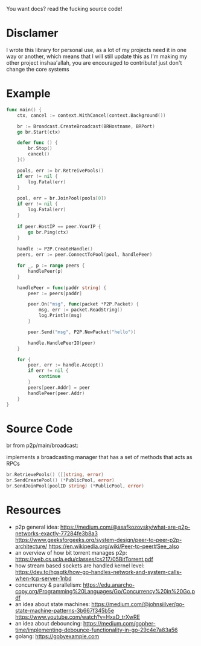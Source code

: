 You want docs? read the fucking source code!

# Disclamer
I wrote this library for personal use, as a lot of my projects need it in one way or another, which means that I will still update this as I'm making my other project inshaa'allah, you are encouraged to contribute! just don't change the core systems

# Example

```go
func main() {
	ctx, cancel := context.WithCancel(context.Background())

	br := Broadcast.CreateBroadcast(BRHostname, BRPort)
	go br.Start(ctx)

	defer func () {
		br.Stop()
		cancel()
	}()

	pools, err := br.RetreivePools()
	if err != nil {
		log.Fatal(err)
	}

	pool, err = br.JoinPool(pools[0])
	if err != nil {
        log.Fatal(err)
	}
    
    if peer.HostIP == peer.YourIP {
        go br.Ping(ctx)
    }
	
	handle := P2P.CreateHandle()
	peers, err := peer.ConnectToPool(pool, handlePeer) 

    for _, p := range peers {
        handlePeer(p)
    }

    handlePeer = func(paddr string) {
        peer := peers[paddr]

        peer.On("msg", func(packet *P2P.Packet) {
            msg, err := packet.ReadString()
            log.Println(msg)
        }

        peer.Send("msg", P2P.NewPacket("hello"))

        handle.HandlePeerIO(peer)
	}

    for {
        peer, err := handle.Accept()
        if err != nil {
            continue
        }
        peers[peer.Addr] = peer
        handlePeer(peer.Addr)
    }	
}
```

# Source Code

br from p2p/main/broadcast:

implements a broadcasting manager that has a set of methods that acts as RPCs
```go
br.RetrievePools() ([]string, error)
br.SendCreatePool() (*PublicPool, error)
br.SendJoinPool(poolID string) (*PublicPool, error)
```

# Resources

- p2p general idea: https://medium.com/@asafkozovsky/what-are-p2p-networks-exactly-77284fe3b8a3
                    https://www.geeksforgeeks.org/system-design/peer-to-peer-p2p-architecture/
                    https://en.wikipedia.org/wiki/Peer-to-peer#See_also
- an overview of how bit torrent manages p2p: https://web.cs.ucla.edu/classes/cs217/05BitTorrent.pdf
- how stream based sockets are handled kernel level: https://dev.to/hgsgtk/how-go-handles-network-and-system-calls-when-tcp-server-1nbd
- concurrency & parallelism: https://edu.anarcho-copy.org/Programming%20Languages/Go/Concurrency%20in%20Go.pdf
- an idea about state machines: https://medium.com/@johnsiilver/go-state-machine-patterns-3b667f345b5e
                                https://www.youtube.com/watch?v=HxaD_trXwRE
- an idea about debouncing: https://medium.com/gopher-time/implementing-debounce-functionality-in-go-29c4e7a83a56
- golang: https://gobyexample.com
